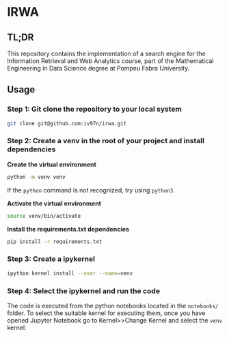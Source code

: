 # IRWA

## TL;DR
This repository contains the implementation of a search engine for the Information Retrieval and Web Analytics course, 
part of the Mathematical Engineering in Data Science degree at Pompeu Fabra University.

## Usage
### Step 1: Git clone the repository to your local system
```bash
git clone git@github.com:iv97n/irwa.git
```
### Step 2: Create a venv in the root of your project and install dependencies

**Create the virtual environment**
```bash
python -m venv venv
```
If the ``python`` command is not recognized, try using ``python3``.  

**Activate the virtual environment**
```bash
source venv/bin/activate
```
**Install the requirements.txt dependencies**
```bash
pip install -r requirements.txt
```

### Step 3: Create a ipykernel
```bash
ipython kernel install --user --name=venv
```
### Step 4: Select the ipykernel and run the code
The code is executed from the python notebooks located in the ``notebooks/`` folder. To select the suitable kernel for 
executing them, once you have opened Jupyter Notebook go to Kernel>>Change Kernel and select the ``venv`` kernel.